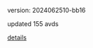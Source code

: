 version: 2024062510-bb16

updated 155 avds

[details](https://github.com/0x74f917491bfa7ebfa379/ali_avd_db/blob/master/change_log/2024/06/25/10/bb16.txt)